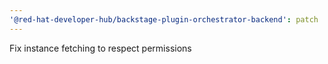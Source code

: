 ```yaml
---
'@red-hat-developer-hub/backstage-plugin-orchestrator-backend': patch
---
```


Fix instance fetching to respect permissions
